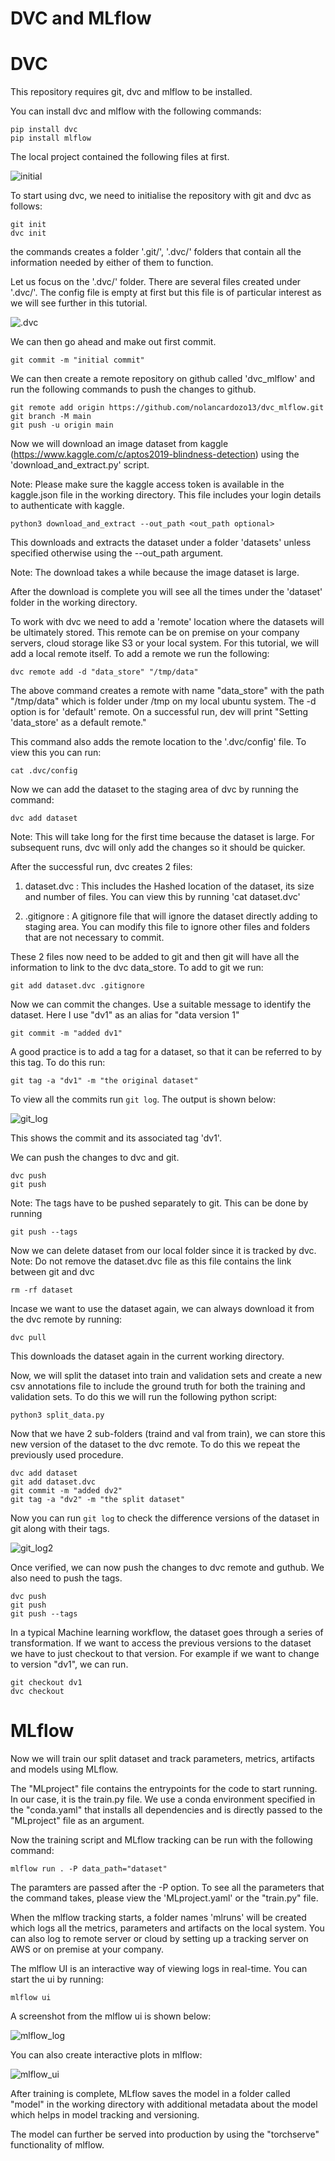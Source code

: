 # DVC and MLflow


# DVC

This repository requires git, dvc and mlflow to be installed.

You can install dvc and mlflow with the following commands:

```
pip install dvc
pip install mlflow
```

The local project contained the following files at first. 

![initial](images/initial_commit.png)

To start using dvc, we need to initialise the repository with git and dvc as follows:

```
git init
dvc init
```
the commands creates a folder '.git/', '.dvc/' folders that contain all the information needed by either of them to function. 

Let us focus on the '.dvc/' folder. There are several files created under '.dvc/'. The config file is empty at first but this file is of particular interest as we will see further in this tutorial.

![.dvc](images/.dvc.png)

We can then go ahead and make out first commit.

```
git commit -m "initial commit"
```

We can then create a remote repository on github called 'dvc_mlflow' and run the following commands to push the changes to github.

```
git remote add origin https://github.com/nolancardozo13/dvc_mlflow.git
git branch -M main
git push -u origin main
```

Now we will download an image dataset from kaggle (https://www.kaggle.com/c/aptos2019-blindness-detection) using the 'download_and_extract.py' script.

Note: Please make sure the kaggle access token is available in the kaggle.json file in the working directory. This file includes your login details to authenticate with kaggle. 

```
python3 download_and_extract --out_path <out_path optional>
```

This downloads and extracts the  dataset under a folder 'datasets' unless specified otherwise using the --out_path argument.

 Note: The download takes a while because the image dataset is large.

 After the download is complete you will see all the times under the 'dataset' folder in the working directory.

 To work with dvc we need to add a 'remote' location where the datasets will be ultimately stored. This remote can be on premise on your company servers, cloud storage like S3 or your local system. For this tutorial, we will add a local remote itself. To add a remote we run the following:

 ```
 dvc remote add -d "data_store" "/tmp/data"
 ``` 
 The above command creates a remote with name "data_store" with the path "/tmp/data" which is folder under /tmp on my local ubuntu system. The -d option is for 'default' remote. On a successful run, dev will print "Setting 'data_store' as a default remote."

This command also adds the remote location to the '.dvc/config' file. To view this you can run:

```
cat .dvc/config
```

 Now we can add the dataset to the staging area of dvc by running the command:

 ```
dvc add dataset
 ```

Note: This will take long for the first time because the dataset is large. For subsequent runs, dvc will only add the changes so it should be quicker.

After the successful run, dvc creates 2 files:

1) dataset.dvc : This includes the Hashed location of the dataset, its size and number of files. You can view this by running 'cat dataset.dvc'

2) .gitignore : A gitignore file that will ignore the dataset directly adding to staging area. You can modify this file to ignore other files and folders that are not necessary to commit.

These 2 files now need to be added to git and then git will have all the information to link to the dvc data_store. To add to git we run:

```
git add dataset.dvc .gitignore
```

Now we can commit the changes. Use a suitable message to identify the dataset. Here I use "dv1" as an alias for "data version 1"

```
git commit -m "added dv1"
```

A good practice is to add a tag for a dataset, so that it can be referred to by this tag. To do this run:

```
git tag -a "dv1" -m "the original dataset"
```

To view all the commits run ```git log```. The output is shown below:

![git_log](images/git_log.png)

This shows the commit and its associated tag 'dv1'.

We can push the changes to dvc and git.

```
dvc push
git push 
```

Note: The tags have to be pushed separately to git. This can be done by running

```
git push --tags
```
Now we can delete dataset from our local folder since it is tracked by dvc. 
Note: Do not remove the dataset.dvc file as this file contains the link between git and dvc 

```
rm -rf dataset
```

Incase we want to use the dataset again, we can always download it from the dvc remote by running:

```
dvc pull
```
This downloads the dataset again in the current working directory.

Now, we will split the dataset into train and validation sets and create a new csv annotations file to include the ground truth for both the training and validation sets. To do this we will run the following python script:

```
python3 split_data.py 
```

Now that we have 2 sub-folders (traind and val from train), we can store this new version of the dataset to the dvc remote. To do this we repeat the previously used procedure.

```
dvc add dataset
git add dataset.dvc
git commit -m "added dv2"
git tag -a "dv2" -m "the split dataset"
```

Now you can run ```git log``` to check the difference versions of the dataset in git along with their tags.

![git_log2](images/git_log2.png)

Once verified, we can now push the changes to dvc remote and guthub. We also need to push the tags.

```
dvc push
git push 
git push --tags
```

In a typical Machine learning workflow, the dataset goes through a series of transformation. If we want to access the previous versions to the dataset we have to just checkout to that version. For example if we want to change to version "dv1", we can run.

```
git checkout dv1
dvc checkout
```

# MLflow

Now we will train our split dataset and track parameters, metrics, artifacts and models using MLflow.

The "MLproject" file contains the entrypoints for the code to start running. In our case, it is the train.py file. We use a conda environment specified in the "conda.yaml" that installs all dependencies and is directly passed to the "MLproject" file as an argument.

Now the training script and MLflow tracking can be run with the following command:

```
mlflow run . -P data_path="dataset"
```

The paramters are passed after the -P option. To see all the parameters that the command takes, please view the 'MLproject.yaml' or the "train.py" file. 

When the mlflow tracking starts, a folder names 'mlruns' will be created which logs all the metrics, parameters and artifacts on the local system. You can also log to remote server or cloud by setting up a tracking server on AWS or on premise at your company.

The mlflow UI is an interactive way of viewing logs in real-time. You can start the ui by running:

```
mlflow ui
```

A screenshot from the mlflow ui is shown below:

![mlflow_log](images/mlflow_log.PNG)

You can also create interactive plots in mlflow:

![mlflow_ui](images/mlflow_ui.PNG)




After training is complete, MLflow saves the model in a folder called "model" in the working directory with additional metadata about the model which helps in model tracking and versioning.

The model can further be served into production by using the "torchserve" functionality of mlflow.









